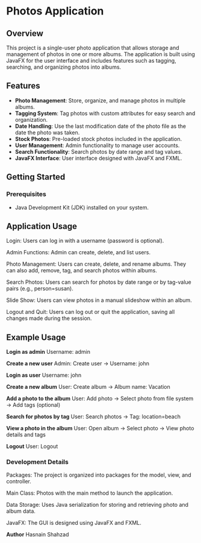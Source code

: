 # Photos Application

## Overview

This project is a single-user photo application that allows storage and management of photos in one or more albums. The application is built using JavaFX for the user interface and includes features such as tagging, searching, and organizing photos into albums.

## Features

- **Photo Management**: Store, organize, and manage photos in multiple albums.
- **Tagging System**: Tag photos with custom attributes for easy search and organization.
- **Date Handling**: Use the last modification date of the photo file as the date the photo was taken.
- **Stock Photos**: Pre-loaded stock photos included in the application.
- **User Management**: Admin functionality to manage user accounts.
- **Search Functionality**: Search photos by date range and tag values.
- **JavaFX Interface**: User interface designed with JavaFX and FXML.

## Getting Started

### Prerequisites

- Java Development Kit (JDK) installed on your system.
  


## Application Usage

Login: Users can log in with a username (password is optional).

Admin Functions: Admin can create, delete, and list users.

Photo Management: Users can create, delete, and rename albums. They can also add, remove, tag, and search photos within albums.

Search Photos: Users can search for photos by date range or by tag-value pairs (e.g., person=susan).

Slide Show: Users can view photos in a manual slideshow within an album.

Logout and Quit: Users can log out or quit the application, saving all changes made during the session.

## Example Usage

**Login as admin**
Username: admin

**Create a new user**
Admin: Create user -> Username: john

**Login as user**
Username: john

**Create a new album**
User: Create album -> Album name: Vacation

**Add a photo to the album**
User: Add photo -> Select photo from file system -> Add tags (optional)

**Search for photos by tag**
User: Search photos -> Tag: location=beach

**View a photo in the album**
User: Open album -> Select photo -> View photo details and tags

**Logout**
User: Logout

### Development Details
Packages: The project is organized into packages for the model, view, and controller.

Main Class: Photos with the main method to launch the application.

Data Storage: Uses Java serialization for storing and retrieving photo and album data.

JavaFX: The GUI is designed using JavaFX and FXML.



**Author** 
Hasnain Shahzad
